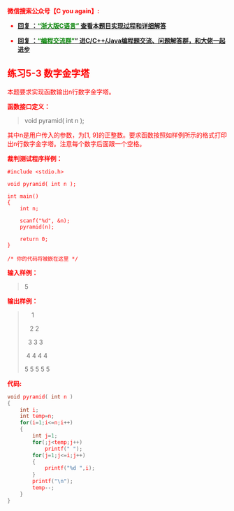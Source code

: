 
<font color='red'> **微信搜索公众号【C you again】:**

- [**回复 ：<font color='green'>“浙大版C语言”</font> 查看本题目实现过程和详细解答** ](  http://gzh.cyouagain.cn/) 
 
- [ **回复 ：<font color='green'>“编程交流群”</font>” 进C/C++/Java编程题交流、问题解答群，和大佬一起进步**  ](  http://cyouagain.cn/    ) 



## 练习5-3 数字金字塔

本题要求实现函数输出n行数字金字塔。

**函数接口定义：**

> void pyramid( int n );

其中n是用户传入的参数，为[1, 9]的正整数。要求函数按照如样例所示的格式打印出n行数字金字塔。注意每个数字后面跟一个空格。

**裁判测试程序样例：**

    #include <stdio.h>
    
    void pyramid( int n );
    
    int main()
    {    
        int n;
    
        scanf("%d", &n);
        pyramid(n);
    
        return 0;
    }
    
    /* 你的代码将被嵌在这里 */

**输入样例：**

> 5

**输出样例：**

>    &nbsp;&nbsp;&nbsp;&nbsp;1  
>          
>    &nbsp;&nbsp;&nbsp;2 2     
> 
>    &nbsp;&nbsp;3 3 3    
>
>   &nbsp;4 4 4 4   
>
>    5 5 5 5 5

**代码:**

```c
void pyramid( int n )
{
    int i;
    int temp=n;
    for(i=1;i<=n;i++)
    {
        int j=1;
        for(;j<temp;j++)
            printf(" ");
        for(j=1;j<=i;j++)
        {
            printf("%d ",i);
        }
        printf("\n");
        temp--;
    }
}
```



